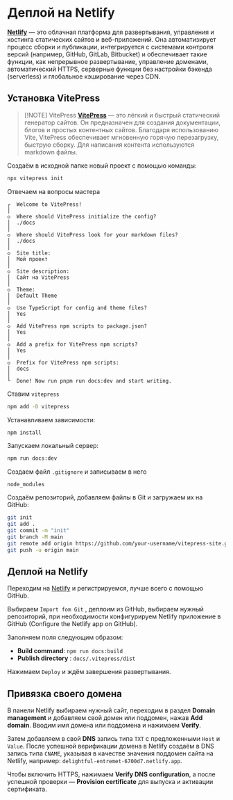# Деплой на Netlify

**[Netlify](https://www.netlify.com/)** — это облачная платформа для развертывания, управления и хостинга статических сайтов и веб-приложений. Она автоматизирует процесс сборки и публикации, интегрируется с системами контроля версий (например, GitHub, GitLab, Bitbucket) и обеспечивает такие функции, как непрерывное развертывание, управление доменами, автоматический HTTPS, серверные функции без настройки бэкенда (serverless) и глобальное кэширование через CDN.

## Установка VitePress

> [!NOTE] VitePress
> **[VitePress](https://vitepress.dev/ru/)** — это лёгкий и быстрый статический генератор сайтов. Он предназначен для создания документации, блогов и простых контентных сайтов. Благодаря использованию Vite, VitePress обеспечивает мгновенную горячую перезагрузку, быструю сборку. Для написания контента используются markdown файлы.

Создаём в исходной папке новый проект с помощью команды:

```sh
npx vitepress init
```

Отвечаем на вопросы мастера

```
┌  Welcome to VitePress!
│
◇  Where should VitePress initialize the config?
│  ./docs
│
◇  Where should VitePress look for your markdown files?
│  ./docs
│
◇  Site title:
│  Мой проект
│
◇  Site description:
│  Сайт на VitePress
│
◇  Theme:
│  Default Theme
│
◇  Use TypeScript for config and theme files?
│  Yes
│
◇  Add VitePress npm scripts to package.json?
│  Yes
│
◇  Add a prefix for VitePress npm scripts?
│  Yes
│
◇  Prefix for VitePress npm scripts:
│  docs
│
└  Done! Now run pnpm run docs:dev and start writing.
```

Ставим `vitepress`

```sh
npm add -D vitepress
```

Устанавливаем зависимости:

```sh
npm install
```

Запускаем локальный сервер:

```sh
npm run docs:dev
```

Создаем файл `.gitignore` и записываем в него

```
node_modules
```

Создаём репозиторий, добавляем файлы в Git и загружаем их на GitHub:

```sh
git init
git add .
git commit -m "init"
git branch -M main
git remote add origin https://github.com/your-username/vitepress-site.git
git push -u origin main
```

## Деплой на Netlify

Переходим на [Netlify](https://www.netlify.com/) и регистрируемся, лучше всего с помощью GitHub.

Выбираем `Import fom Git` , деплоим из GitHub, выбираем нужный репозиторий, при необходимости конфигурируем Netlify приложение в GitHub (Configure the Netlify app on GitHub).

Заполняем поля следующим образом:

- **Build command**: `npm run docs:build`
- **Publish directory** : `docs/.vitepress/dist`

Нажимаем `Deploy` и ждём завершения развертывания.

## Привязка своего домена

В панели Netlify выбираем нужный сайт, переходим в раздел **Domain management** и добавляем свой домен или поддомен, нажав **Add domain**. Вводим имя домена или поддомена и нажимаем **Verify**.

Затем добавляем в свой **DNS** запись типа `TXT` с предложенными `Host` и `Value`. После успешной верификации домена в Netlify создаём в DNS запись типа `CNAME`, указывая в качестве значения поддомен сайта на Netlify, например: `delightful-entremet-6700d7.netlify.app`.

Чтобы включить HTTPS, нажимаем **Verify DNS configuration**, а после успешной проверки — **Provision certificate** для выпуска и активации сертификата.
